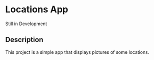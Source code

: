 # Locations App

Still in Development

## Description

This project is a simple app that displays pictures of some locations.
